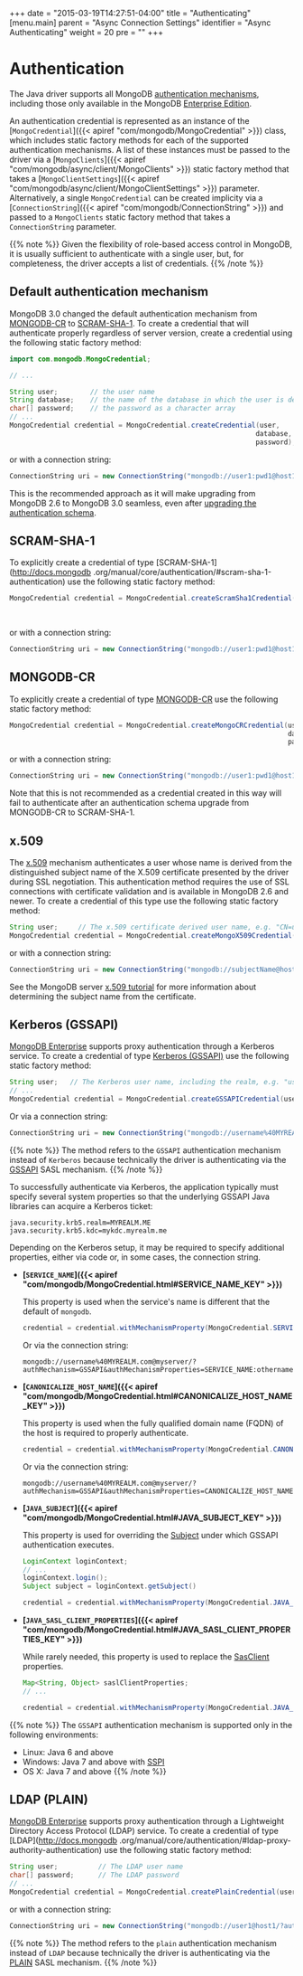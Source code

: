 +++
date = "2015-03-19T14:27:51-04:00"
title = "Authenticating"
[menu.main]
  parent = "Async Connection Settings"
  identifier = "Async Authenticating"
  weight = 20
  pre = "<i class='fa'></i>"
+++

# Authentication

The Java driver supports all MongoDB [authentication mechanisms](http://docs.mongodb.org/manual/core/authentication/), including those
only available in the MongoDB [Enterprise Edition](http://docs.mongodb.org/manual/administration/install-enterprise/).

An authentication credential is represented as an instance of the
[`MongoCredential`]({{< apiref "com/mongodb/MongoCredential" >}}) class, which includes static factory methods for
each of the supported authentication mechanisms.  A list of these instances must be passed to the driver via a
[`MongoClients`]({{< apiref "com/mongodb/async/client/MongoClients" >}}) static factory method that takes a 
[`MongoClientSettings`]({{< apiref "com/mongodb/async/client/MongoClientSettings" >}}) parameter.  Alternatively, a single 
`MongoCredential` can be created implicity via a 
[`ConnectionString`]({{< apiref "com/mongodb/ConnectionString" >}}) and passed to a 
`MongoClients` static factory method that takes a `ConnectionString` parameter. 

{{% note %}}
Given the flexibility of role-based access control in MongoDB, it is usually sufficient to authenticate with a single user, but, for completeness, the driver accepts a list of credentials.
{{% /note %}}

## Default authentication mechanism

MongoDB 3.0 changed the default authentication mechanism from
[MONGODB-CR](http://docs.mongodb.org/manual/core/authentication/#mongodb-cr-authentication) to
[SCRAM-SHA-1](http://docs.mongodb.org/manual/core/authentication/#scram-sha-1-authentication).  To create a credential that will
authenticate properly regardless of server version, create a credential using the following static factory method:

 ```java
import com.mongodb.MongoCredential;

// ...

String user;        // the user name
String database;    // the name of the database in which the user is defined
char[] password;    // the password as a character array
// ...
MongoCredential credential = MongoCredential.createCredential(user,
                                                              database,
                                                              password);
```

or with a connection string:

```java
ConnectionString uri = new ConnectionString("mongodb://user1:pwd1@host1/?authSource=db1");
```

This is the recommended approach as it will make upgrading from MongoDB 2.6 to MongoDB 3.0 seamless, even after [upgrading the
authentication schema](http://docs.mongodb.org/manual/release-notes/3.0-scram/#upgrade-mongodb-cr-to-scram).


## SCRAM-SHA-1

To explicitly create a credential of type [SCRAM-SHA-1](http://docs.mongodb .org/manual/core/authentication/#scram-sha-1-authentication)
use the following static factory method:

```java
MongoCredential credential = MongoCredential.createScramSha1Credential(user,
                                                                       database,
                                                                       password);
```

or with a connection string:

```java
ConnectionString uri = new ConnectionString("mongodb://user1:pwd1@host1/?authSource=db1&authMechanism=SCRAM-SHA-1");
```

## MONGODB-CR

To explicitly create a credential of type [MONGODB-CR](http://docs.mongodb.org/manual/core/authentication/#mongodb-cr-authentication)
use the following static factory method:

```java
MongoCredential credential = MongoCredential.createMongoCRCredential(user,
                                                                     database,
                                                                     password);
```

or with a connection string:

```java
ConnectionString uri = new ConnectionString("mongodb://user1:pwd1@host1/?authSource=db1&authMechanism=MONGODB-CR");
```

Note that this is not recommended as a credential created in this way will fail to authenticate after an authentication schema upgrade
from MONGODB-CR to SCRAM-SHA-1.

## x.509

The [x.509](http://docs.mongodb.org/manual/core/authentication/#x-509-certificate-authentication) mechanism authenticates a user
whose name is derived from the distinguished subject name of the X.509 certificate presented by the driver during SSL negotiation. This
authentication method requires the use of SSL connections with certificate validation and is available in MongoDB 2.6 and newer. To
create a credential of this type use the following static factory method:

```java
String user;     // The x.509 certificate derived user name, e.g. "CN=user,OU=OrgUnit,O=myOrg,..."
MongoCredential credential = MongoCredential.createMongoX509Credential(user);
```

or with a connection string:

```java
ConnectionString uri = new ConnectionString("mongodb://subjectName@host1/?authMechanism=MONGODB-X509");
```

See the MongoDB server
[x.509 tutorial](http://docs.mongodb.org/manual/tutorial/configure-x509-client-authentication/#add-x-509-certificate-subject-as-a-user) for
more information about determining the subject name from the certificate.

## Kerberos (GSSAPI)

[MongoDB Enterprise](http://www.mongodb.com/products/mongodb-enterprise) supports proxy authentication through a Kerberos service.  To
create a credential of type [Kerberos (GSSAPI)](http://docs.mongodb.org/manual/core/authentication/#kerberos-authentication) use the
following static factory method:

```java
String user;   // The Kerberos user name, including the realm, e.g. "user1@MYREALM.ME"
// ...
MongoCredential credential = MongoCredential.createGSSAPICredential(user);
```

Or via a connection string:

```java
ConnectionString uri = new ConnectionString("mongodb://username%40MYREALM.com@host1/?authMechanism=GSSAPI");
```

{{% note %}}
The method refers to the `GSSAPI` authentication mechanism instead of `Kerberos` because technically the driver is authenticating via the 
[GSSAPI](https://tools.ietf.org/html/rfc4752) SASL mechanism.
{{% /note %}}

To successfully authenticate via Kerberos, the application typically must specify several system properties so that the underlying GSSAPI
Java libraries can acquire a Kerberos ticket:

    java.security.krb5.realm=MYREALM.ME
    java.security.krb5.kdc=mykdc.myrealm.me

Depending on the Kerberos setup, it may be required to specify additional properties, either via code or, in some cases,
the connection string.

- **[`SERVICE_NAME`]({{< apiref "com/mongodb/MongoCredential.html#SERVICE_NAME_KEY" >}})**

	This property is used when the service's name is different that the default of `mongodb`.

	```java
	credential = credential.withMechanismProperty(MongoCredential.SERVICE_NAME_KEY, "othername");
	```

	Or via the connection string:

	```
	mongodb://username%40MYREALM.com@myserver/?authMechanism=GSSAPI&authMechanismProperties=SERVICE_NAME:othername
	```

- **[`CANONICALIZE_HOST_NAME`]({{< apiref "com/mongodb/MongoCredential.html#CANONICALIZE_HOST_NAME_KEY" >}})**

	This property is used when the fully qualified domain name (FQDN) of the host is required to properly authenticate.

	```java
	credential = credential.withMechanismProperty(MongoCredential.CANONICALIZE_HOST_NAME_KEY, true);
	```

	Or via the connection string:

	```
	mongodb://username%40MYREALM.com@myserver/?authMechanism=GSSAPI&authMechanismProperties=CANONICALIZE_HOST_NAME:true
	```

- **[`JAVA_SUBJECT`]({{< apiref "com/mongodb/MongoCredential.html#JAVA_SUBJECT_KEY" >}})**

    This property is used for overriding the [Subject](http://docs.oracle.com/javase/8/docs/api/javax/security/auth/Subject.html)
    under which GSSAPI authentication executes.

	```java
	LoginContext loginContext;
	// ...
    loginContext.login();
    Subject subject = loginContext.getSubject()

	credential = credential.withMechanismProperty(MongoCredential.JAVA_SUBJECT_KEY, subject);
	```

- **[`JAVA_SASL_CLIENT_PROPERTIES`]({{< apiref "com/mongodb/MongoCredential.html#JAVA_SASL_CLIENT_PROPERTIES_KEY" >}})**

    While rarely needed, this property is used to replace the
    [SasClient](http://docs.oracle.com/javase/8/docs/api/javax/security/sasl/SaslClient.html) properties.

    ```java
    Map<String, Object> saslClientProperties;
	// ...

	credential = credential.withMechanismProperty(MongoCredential.JAVA_SASL_CLIENT_PROPERTIES_KEY, saslClientProperties);
	```

{{% note %}}
The `GSSAPI` authentication mechanism is supported only in the following environments:

* Linux: Java 6 and above 
* Windows: Java 7 and above with [SSPI](https://msdn.microsoft.com/en-us/library/windows/desktop/aa380493)
* OS X: Java 7 and above
{{% /note %}}

## LDAP (PLAIN)

[MongoDB Enterprise](http://www.mongodb.com/products/mongodb-enterprise) supports proxy authentication through a Lightweight Directory
Access Protocol (LDAP) service.  To create a credential of type [LDAP](http://docs.mongodb
.org/manual/core/authentication/#ldap-proxy-authority-authentication) use the following static factory method:

```java
String user;          // The LDAP user name
char[] password;      // The LDAP password
// ...
MongoCredential credential = MongoCredential.createPlainCredential(user, "$external", password);
```

or with a connection string:

```java
ConnectionString uri = new ConnectionString("mongodb://user1@host1/?authSource=$external&authMechanism=PLAIN");
```

{{% note %}}
The method refers to the `plain` authentication mechanism instead of `LDAP` because technically the driver is authenticating via the [PLAIN](https://www.ietf.org/rfc/rfc4616.txt) SASL mechanism.
{{% /note %}}
